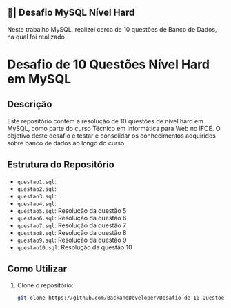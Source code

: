 ## 🎲| Desafio MySQL Nível Hard

Neste trabalho MySQL, realizei cerca de 10 questões de Banco de Dados, na qual foi realizado 

# Desafio de 10 Questões Nível Hard em MySQL

## Descrição

Este repositório contém a resolução de 10 questões de nível hard em MySQL, como parte do curso Técnico em Informática para Web no IFCE. O objetivo deste desafio é testar e consolidar os conhecimentos adquiridos sobre banco de dados ao longo do curso.

## Estrutura do Repositório

- `questao1.sql`: 
- `questao2.sql`:
- `questao3.sql`: 
- `questao4.sql`: 
- `questao5.sql`: Resolução da questão 5
- `questao6.sql`: Resolução da questão 6
- `questao7.sql`: Resolução da questão 7
- `questao8.sql`: Resolução da questão 8
- `questao9.sql`: Resolução da questão 9
- `questao10.sql`: Resolução da questão 10

## Como Utilizar

1. Clone o repositório:
   ```bash
   git clone https://github.com/BackandDeveloper/Desafio-de-10-Questoes-Nivel-Hard-em-MySQL.git

